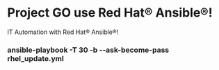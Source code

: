 # Project GO use Red Hat® Ansible®!
IT Automation with Red Hat® Ansible®!

### ansible-playbook -T 30 -b --ask-become-pass rhel_update.yml
